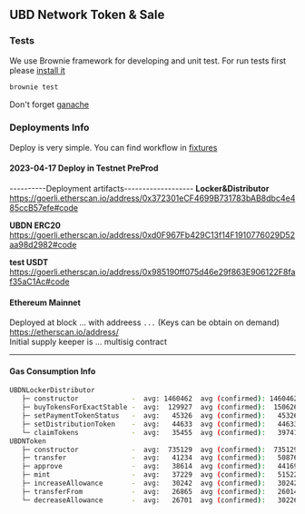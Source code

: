 ## UBD Network Token & Sale


### Tests
We use Brownie framework for developing and unit test. For run tests
first please [install it](https://eth-brownie.readthedocs.io/en/stable/install.html)

```bash
brownie test
```
Don't forget [ganache](https://www.npmjs.com/package/ganache)

### Deployments Info
Deploy is very simple. You can find workflow in 
[fixtures](./tests/fixtures/deploy_env.py) 

#### 2023-04-17  Deploy in Testnet PreProd
----------Deployment artifacts-------------------
**Locker&Distributor**  
https://goerli.etherscan.io/address/0x372301eCF4699B731783bAB8dbc4e485ccB57efe#code

**UBDN ERC20**  
https://goerli.etherscan.io/address/0xd0F967Fb429C13f14F1910776029D52aa98d2982#code

**test USDT**  
https://goerli.etherscan.io/address/0x985190ff075d46e29f863E906122F8faf35aC1Ac#code

#### Ethereum Mainnet 
Deployed at block ... with addreess 
`...` (Keys can be obtain on demand)    
https://etherscan.io/address/  
Initial supply keeper is ... multisig contract


---
#### Gas Consumption Info
```bash
UBDNLockerDistributor
   ├─ constructor             -  avg: 1460462  avg (confirmed): 1460462  low: 1460462  high: 1460462
   ├─ buyTokensForExactStable -  avg:  129927  avg (confirmed):  150626  low:   23869  high:  401396
   ├─ setPaymentTokenStatus   -  avg:   45326  avg (confirmed):   45326  low:   45319  high:   45331
   ├─ setDistributionToken    -  avg:   44633  avg (confirmed):   44633  low:   44633  high:   44633
   └─ claimTokens             -  avg:   35455  avg (confirmed):   39741  low:   22303  high:   51643
UBDNToken 
   ├─ constructor             -  avg:  735129  avg (confirmed):  735129  low:  735119  high:  735143
   ├─ transfer                -  avg:   41234  avg (confirmed):   50876  low:   21951  high:   50876
   ├─ approve                 -  avg:   38614  avg (confirmed):   44169  low:   21953  high:   44217
   ├─ mint                    -  avg:   37229  avg (confirmed):   51522  low:   22936  high:   51522
   ├─ increaseAllowance       -  avg:   30242  avg (confirmed):   30242  low:   30242  high:   30242
   ├─ transferFrom            -  avg:   26865  avg (confirmed):   26014  low:   22264  high:   31836
   └─ decreaseAllowance       -  avg:   26701  avg (confirmed):   30226  low:   23176  high:   30226


```

